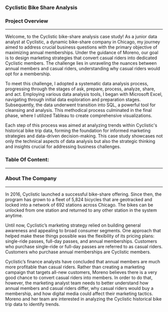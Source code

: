 ### Cyclistic Bike Share Analysis

### Project Overview
---

Welcome, to the Cyclistic bike-share analysis case study! As a junior data analyst at Cyclistic, a dynamic bike-share company in Chicago, my journey aimed to address crucial business questions with the primary objective of maximizing annual memberships. Under the guidance of Moreno, our goal is to design marketing strategies that convert casual riders into dedicated Cyclistic members. The challenge lies in unraveling the nuances between annual members and casual riders, understanding why casual riders would opt for a membership. 

To meet this challenge, I adopted a systematic data analysis process, progressing through the stages of ask, prepare, process, analyze, share, and act. Employing various data analysis tools, I began with Microsoft Excel, navigating through initial data exploration and preparation stages. Subsequently, the data underwent transition into SQL, a powerful tool for cleansing and analysis. This methodical process culminated in the final phase, where I utilized Tableau to create comprehensive visualizations.

Each step of this process was aimed at analyzing trends within Cyclistic's historical bike trip data, forming the foundation for informed marketing strategies and data-driven decision-making. This case study showcases not only the technical aspects of data analysis but also the strategic thinking and insights crucial for addressing business challenges.

### Table Of Content:
---

### About The Company
---

In 2016, Cyclistic launched a successful bike-share offering. Since then, the program has grown to a fleet of 5,824 bicycles that are
geotracked and locked into a network of 692 stations across Chicago. The bikes can be unlocked from one station and returned to
any other station in the system anytime. 

Until now, Cyclistic’s marketing strategy relied on building general awareness and appealing to broad consumer segments. One approach that helped make these things possible was the flexibility of its pricing plans: single-ride passes, full-day passes, and annual memberships. Customers who purchase single-ride or full-day passes are referred to as casual riders. Customers who purchase annual memberships are Cyclistic members.

Cyclistic’s finance analysts have concluded that annual members are much more profitable than casual riders. Rather than creating a marketing campaign that targets all-new customers, Moreno believes there is a very good chance to convert casual riders into members. In order to do that, however, the marketing analyst team needs to better understand how annual members and casual riders differ, why casual riders would buy a membership, and how digital media could affect their marketing tactics. Moreno and her team are interested in
analyzing the Cyclistic historical bike trip data to identify trends.














